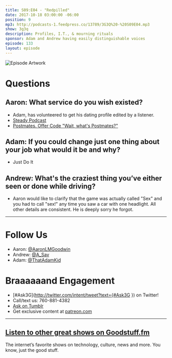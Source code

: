 ```yaml
---
title: S09:E04 - "Redpilled"
date: 2017-10-18 03:00:00 -06:00
position: 9
mp3: http://podcasts-1.feedpress.co/13789/3G3Q%20-%20S09E04.mp3
show: 3g3q
description: Profiles, I.T., & mourning rituals
sponsor: Adam and Andrew having easily distinguishable voices
episode: 133
layout: episode
---
```


![Episode Artwork](http://l.gdwn.co/nuznM3.jpg)

# Questions 

## Aaron: What service do you wish existed?
- Adam, has volunteered to get his dating profile edited by a listener.
- [Steady Podcast](http://www.steadypodcast.com)
- [Postmates. Offer Code &quot;Wait, what's Postmates?&quot;](https://postmates.com)

## Adam: If you could change just one thing about your job what would it be and why?
- Just Do It 

## Andrew: What's the craziest thing you’ve either seen or done while driving?
- Aaron would like to clarify that the game was actually called "Sex" and you had to call "sex!" any time you saw a car with one headlight. All other details are consistent. He is deeply sorry he forgot. 

---

# Follow Us
* Aaron: [@AaronLMGoodwin](http://twitter.com/aaronlmgoodwin)
* Andrew: [@A_Sav](http://twitter.com/a_sav)
* Adam: [@ThatAdamKid](http://twitter.com/thatadamkid)

# Braaaaaand Engagement
* [#Ask3G](http://twitter.com/intent/tweet?text={#Ask3G }) on Twitter!
* Call/text us: 760-881-4382
* [Ask on Tumblr](http://3g3q.co/ask)
* Get exclusive content at [patreon.com](http://www.patreon.com/3g3q)

***

## [Listen to other great shows on Goodstuff.fm](http://goodstuff.fm/)
The internet’s favorite shows on technology, culture, news and more. You know, just the good stuff.